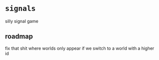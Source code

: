 # `signals`

silly signal game

## roadmap

fix that shit where worlds only appear if we switch to a world with a higher id
